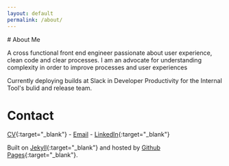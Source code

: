 ```yaml
---
layout: default
permalink: /about/
---
```


<div class="p-content__grid">
<div class="p-content" markdown="1">
# About Me

A cross functional front end engineer passionate about user experience, clean code and clear processes. I am an advocate for understanding complexity in order to improve processes and user experiences


Currently deploying builds at Slack <i class="fab fa-slack" aria-hidden="true"></i> in Developer Productivity for the Internal Tool's bulid and release team.

# Contact

[CV](/assets/resume.pdf){:target="_blank"} - [Email](mailto:prancingwithponies@live.com) - [LinkedIn](https://www.linkedin.com/in/jonathan-chang-0585294b){:target="_blank"}

Built on [Jekyll](http://jekyllrb.com/){:target="_blank"} and hosted by [Github Pages](https://pages.github.com/){:target="_blank"}.
<div>
</div>
